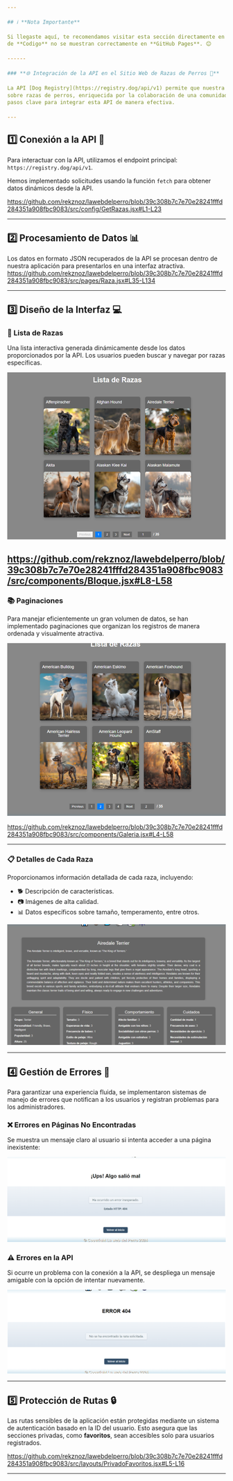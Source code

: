 ```yaml
---

## ℹ️ **Nota Importante**

Si llegaste aquí, te recomendamos visitar esta sección directamente en el repositorio de **GitHub**, ya que los enlaces
de **Codigo** no se muestran correctamente en **GitHub Pages**. 😊

------

### **🌐 Integración de la API en el Sitio Web de Razas de Perros 🐶**

La API [Dog Registry](https://registry.dog/api/v1) permite que nuestra aplicación acceda en tiempo real a información
sobre razas de perros, enriquecida por la colaboración de una comunidad de usuarios. A continuación, se describen los
pasos clave para integrar esta API de manera efectiva.

---
```


## **1️⃣ Conexión a la API 🔗**

Para interactuar con la API, utilizamos el endpoint principal: `https://registry.dog/api/v1`.

Hemos implementado solicitudes usando la función `fetch` para obtener datos dinámicos desde la API.

https://github.com/rekznoz/lawebdelperro/blob/39c308b7c7e70e28241fffd284351a908fbc9083/src/config/GetRazas.jsx#L1-L23

---

## **2️⃣ Procesamiento de Datos 📊**

Los datos en formato JSON recuperados de la API se procesan dentro de nuestra aplicación para presentarlos en una
interfaz atractiva.
https://github.com/rekznoz/lawebdelperro/blob/39c308b7c7e70e28241fffd284351a908fbc9083/src/pages/Raza.jsx#L35-L134

---

## **3️⃣ Diseño de la Interfaz 💻**

### **🐾 Lista de Razas**

Una lista interactiva generada dinámicamente desde los datos proporcionados por la API. Los usuarios pueden buscar y
navegar por razas específicas.

![Lista de Razas](utiles/lista_razas_1.png)

https://github.com/rekznoz/lawebdelperro/blob/39c308b7c7e70e28241fffd284351a908fbc9083/src/components/Bloque.jsx#L8-L58
---

### **📚 Paginaciones**

Para manejar eficientemente un gran volumen de datos, se han implementado paginaciones que organizan los registros de
manera ordenada y visualmente atractiva.

![Paginaciones](utiles/lista_razas_2.png)

https://github.com/rekznoz/lawebdelperro/blob/39c308b7c7e70e28241fffd284351a908fbc9083/src/components/Galeria.jsx#L4-L58

---

### **📋 Detalles de Cada Raza**

Proporcionamos información detallada de cada raza, incluyendo:

- 🐕 Descripción de características.
- 📷 Imágenes de alta calidad.
- 📊 Datos específicos sobre tamaño, temperamento, entre otros.

![Detalles de Raza](utiles/raza_1.png)

---

## **4️⃣ Gestión de Errores 🚨**

Para garantizar una experiencia fluida, se implementaron sistemas de manejo de errores que notifican a los usuarios y
registran problemas para los administradores.

### **❌ Errores en Páginas No Encontradas**

Se muestra un mensaje claro al usuario si intenta acceder a una página inexistente:

![Error 404](utiles/error_1.png)

### **⚠️ Errores en la API**

Si ocurre un problema con la conexión a la API, se despliega un mensaje amigable con la opción de intentar nuevamente.

![Error API](utiles/error_2.png)

---

## **5️⃣ Protección de Rutas 🔒**

Las rutas sensibles de la aplicación están protegidas mediante un sistema de autenticación basado en la ID del usuario.
Esto asegura que las secciones privadas, como **favoritos**, sean accesibles solo para usuarios registrados.

https://github.com/rekznoz/lawebdelperro/blob/39c308b7c7e70e28241fffd284351a908fbc9083/src/layouts/PrivadoFavoritos.jsx#L5-L16

---

